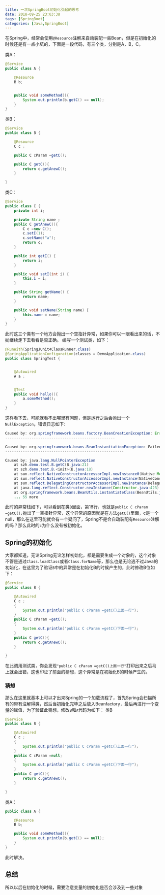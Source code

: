 ```yaml
---
title: 一次SpringBoot初始化引起的思考
date: 2018-09-25 23:03:38
tags: [SpringBoot]
categories: [Java,SpringBoot]
---
```

在Spring中，经常会使用`@Resource`注解来自动装配一些Bean，但是在初始化的时候还是有一点小坑的，下面是一段代码，有三个类，分别是A，B，C。

类A：
```java
@Service
public class A {

    @Resource
    B b;


    public void someMethod(){
        System.out.println(b.getC() == null);
    }
}
```

类B：
```java
@Service
public class B {

    @Resource
    C c ;

    public C cParam =getC();

    public C getC(){
        return c.getAnewC();
    }

}
```

类C：
```java
@Service
public class C {
    private int i;

    private String name ;
    public C getAnewC(){
        C c =new C();
        c.setI(1);
        c.setName("a");
        return c;
    }

    public int getI() {
        return i;
    }

    public void setI(int i) {
        this.i = i;
    }

    public String getName() {
        return name;
    }

    public void setName(String name) {
        this.name = name;
    }
}

```

此时这三个类有一个地方会抛出一个空指针异常，如果你可以一眼看出来的话，不妨继续走下去看看是否正确。
编写一个测试类，如下：
```java
@RunWith(SpringJUnit4ClassRunner.class)
@SpringApplicationConfiguration(classes = DemoApplication.class)
public class SpringTest {


    @Autowired
    A a ;


    @Test
    public void hello(){
        a.someMethod();
    }
}

```

这样看下去，可能就看不出哪里有问题，但是运行之后会抛出一个`NullException`，错误日志如下:
```java
Caused by: org.springframework.beans.factory.BeanCreationException: Error creating bean with name 'b' defined in file [C:\Users\SZH\IdeaProject\firstcloud\target\classes\szh\demo\test\B.class]: Instantiation of bean failed; nested exception is org.springframework.beans.BeanInstantiationException: Failed to instantiate [szh.demo.test.B]: Constructor threw exception; nested exception is java.lang.NullPointerException
--------------------------------------------------

Caused by: org.springframework.beans.BeanInstantiationException: Failed to instantiate [szh.demo.test.B]: Constructor threw exception; nested exception is java.lang.NullPointerException
------------------------------------------------------

Caused by: java.lang.NullPointerException
	at szh.demo.test.B.getC(B.java:21)
	at szh.demo.test.B.<init>(B.java:18)
	at sun.reflect.NativeConstructorAccessorImpl.newInstance0(Native Method)
	at sun.reflect.NativeConstructorAccessorImpl.newInstance(NativeConstructorAccessorImpl.java:62)
	at sun.reflect.DelegatingConstructorAccessorImpl.newInstance(DelegatingConstructorAccessorImpl.java:45)
	at java.lang.reflect.Constructor.newInstance(Constructor.java:423)
	at org.springframework.beans.BeanUtils.instantiateClass(BeanUtils.java:142)
	... 55 more
```
此时的异常栈如下，可以看到在类`B`里面，第18行，也就是`public C cParam =getC();`抛出了一空指针异常，这个异常的原因就是在方法`getC()`里面，c是一个null，那么在这里可能就会有一个疑问了，Spring不是会自动装配有`Resource`注解的吗？那么此时的`c`为什么没有被初始化。


## Spring的初始化
大家都知道，无论Spring无论怎样初始化，都是需要生成一个对象的，这个对象不管是通过`Class.loadClass`或者`Class.forName`等，那么也是无论逃不过Java的初始化，在这里为了验证`B`中的异常是在初始化B的时候产生的，此时修改B位如下：
```java
@Service
public class B {

    @Autowired
    C c ;
    {
        System.out.println("public C cParam =getC()上面一行");
    }
    public C cParam =getC();
    {
        System.out.println("public C cParam =getC()下面一行");
    }
    public C getC(){
        return c.getAnewC();
    }

}
```

在此调用测试类，你会发现`"public C cParam =getC()上面一行"`打印出来之后马上就会出错，这也印证了前面的猜想，这个异常是在初始化B的时候产生的。

### 猜想
那么在这里就基本上可以才出来Spring的一个加载流程了，首先Spring会扫描所有的带有注解得类，然后当初始化完毕之后放入Beanfactory，最后再进行一个变量的赋值，为了验证此猜想，修改`B`和`A`代码为如下：
类B
```java
@Service
public class B {

    @Autowired
    C c ;
    {
        System.out.println("public C cParam =getC()上面一行");
    }
    public C cParam =null;
    {
        System.out.println("public C cParam =getC()下面一行");
    }
    public C getC(){
        return c.getAnewC();
    }

}
```


类A：
```java
public class A {

    @Resource
    B b;

    public void someMethod(){
        System.out.println(b.getC() == null);
    }
}

```
此时解决。

## 总结
所以以后在初始化的时候，需要注意变量的初始化是否会涉及到一些对象